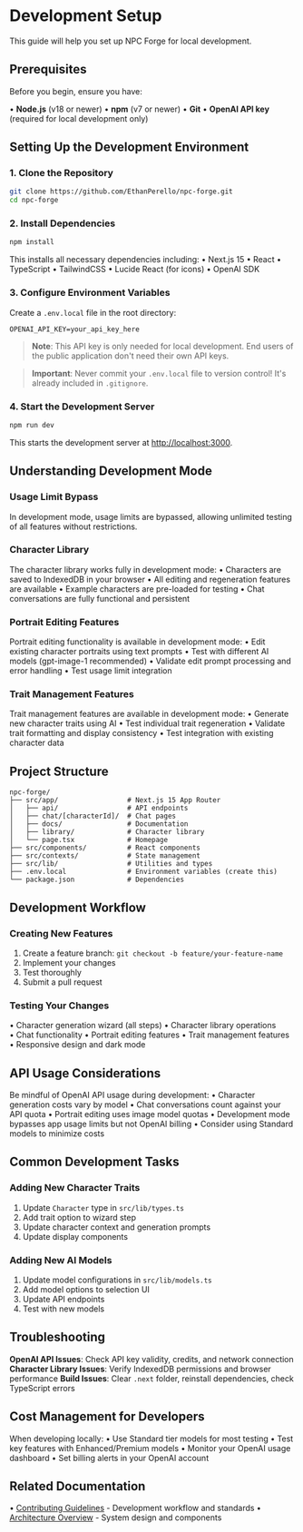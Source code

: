 # Development Setup

This guide will help you set up NPC Forge for local development.

## Prerequisites

Before you begin, ensure you have:

• **Node.js** (v18 or newer)
• **npm** (v7 or newer)
• **Git**
• **OpenAI API key** (required for local development only)

## Setting Up the Development Environment

### 1. Clone the Repository

```bash
git clone https://github.com/EthanPerello/npc-forge.git
cd npc-forge
```

### 2. Install Dependencies

```bash
npm install
```

This installs all necessary dependencies including:
• Next.js 15
• React
• TypeScript
• TailwindCSS
• Lucide React (for icons)
• OpenAI SDK

### 3. Configure Environment Variables

Create a `.env.local` file in the root directory:

```
OPENAI_API_KEY=your_api_key_here
```

> **Note**: This API key is only needed for local development. End users of the public application don't need their own API keys.

> **Important**: Never commit your `.env.local` file to version control! It's already included in `.gitignore`.

### 4. Start the Development Server

```bash
npm run dev
```

This starts the development server at [http://localhost:3000](http://localhost:3000).

## Understanding Development Mode

### Usage Limit Bypass

In development mode, usage limits are bypassed, allowing unlimited testing of all features without restrictions.

### Character Library

The character library works fully in development mode:
• Characters are saved to IndexedDB in your browser
• All editing and regeneration features are available
• Example characters are pre-loaded for testing
• Chat conversations are fully functional and persistent

### Portrait Editing Features

Portrait editing functionality is available in development mode:
• Edit existing character portraits using text prompts
• Test with different AI models (gpt-image-1 recommended)
• Validate edit prompt processing and error handling
• Test usage limit integration

### Trait Management Features

Trait management features are available in development mode:
• Generate new character traits using AI
• Test individual trait regeneration
• Validate trait formatting and display consistency
• Test integration with existing character data

## Project Structure

```
npc-forge/
├── src/app/                 # Next.js 15 App Router
│   ├── api/                 # API endpoints
│   ├── chat/[characterId]/  # Chat pages
│   ├── docs/                # Documentation
│   ├── library/             # Character library
│   └── page.tsx             # Homepage
├── src/components/          # React components
├── src/contexts/            # State management
├── src/lib/                 # Utilities and types
├── .env.local               # Environment variables (create this)
└── package.json             # Dependencies
```

## Development Workflow

### Creating New Features

1. Create a feature branch: `git checkout -b feature/your-feature-name`
2. Implement your changes
3. Test thoroughly
4. Submit a pull request

### Testing Your Changes

• Character generation wizard (all steps)
• Character library operations  
• Chat functionality
• Portrait editing features
• Trait management features
• Responsive design and dark mode

## API Usage Considerations

Be mindful of OpenAI API usage during development:
• Character generation costs vary by model
• Chat conversations count against your API quota
• Portrait editing uses image model quotas
• Development mode bypasses app usage limits but not OpenAI billing
• Consider using Standard models to minimize costs

## Common Development Tasks

### Adding New Character Traits
1. Update `Character` type in `src/lib/types.ts`
2. Add trait option to wizard step
3. Update character context and generation prompts
4. Update display components

### Adding New AI Models
1. Update model configurations in `src/lib/models.ts`
2. Add model options to selection UI
3. Update API endpoints
4. Test with new models

## Troubleshooting

**OpenAI API Issues**: Check API key validity, credits, and network connection
**Character Library Issues**: Verify IndexedDB permissions and browser performance
**Build Issues**: Clear `.next` folder, reinstall dependencies, check TypeScript errors

## Cost Management for Developers

When developing locally:
• Use Standard tier models for most testing
• Test key features with Enhanced/Premium models
• Monitor your OpenAI usage dashboard
• Set billing alerts in your OpenAI account

## Related Documentation

• [Contributing Guidelines](/docs/contributing) - Development workflow and standards
• [Architecture Overview](/docs/architecture) - System design and components